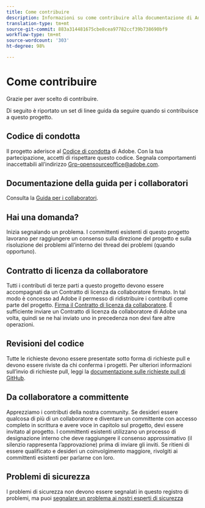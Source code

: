 ```yaml
---
title: Come contribuire
description: Informazioni su come contribuire alla documentazione di AdobeDocs.
translation-type: tm+mt
source-git-commit: 883a314481675cbe8cea97782ccf39b738690bf9
workflow-type: tm+mt
source-wordcount: '303'
ht-degree: 98%

---
```


# Come contribuire

Grazie per aver scelto di contribuire.

Di seguito è riportato un set di linee guida da seguire quando si contribuisce a questo progetto.

## Codice di condotta

Il progetto aderisce al [Codice di condotta](code-of-conduct.md) di Adobe. Con la tua partecipazione, accetti di rispettare questo codice. Segnala comportamenti inaccettabili all’indirizzo
[Grp-opensourceoffice@adobe.com](mailto:Grp-opensourceoffice@adobe.com).

## Documentazione della guida per i collaboratori

Consulta la [Guida per i collaboratori](https://docs.adobe.com/content/help/it-IT/contributor/contributor-guide/introduction.html).

## Hai una domanda?

Inizia segnalando un problema. I committenti esistenti di questo progetto lavorano per raggiungere
un consenso sulla direzione del progetto e sulla risoluzione dei problemi all’interno dei thread dei problemi
(quando opportuno).

## Contratto di licenza da collaboratore

Tutti i contributi di terze parti a questo progetto devono essere accompagnati da un Contratto di licenza da collaboratore firmato. In tal modo è concesso ad Adobe il permesso di ridistribuire i contributi come parte del progetto. [Firma il Contratto di licenza da collaboratore](http://opensource.adobe.com/cla.html). È sufficiente inviare un Contratto di licenza da collaboratore di Adobe una volta, quindi se ne hai inviato uno in precedenza non devi fare altre operazioni.

## Revisioni del codice

Tutte le richieste devono essere presentate sotto forma di richieste pull e devono essere riviste da chi conferma i progetti. Per ulteriori informazioni sull’invio di richieste pull, leggi la [documentazione sulle richieste pull di GitHub](https://help.github.com/articles/about-pull-requests/).

<!--
Lastly, please follow the [pull request template](PULL_REQUEST_TEMPLATE.md) when
submitting a pull request!
-->

## Da collaboratore a committente

Apprezziamo i contributi della nostra community. Se desideri essere qualcosa di più di un collaboratore e diventare un committente con accesso completo in scrittura e avere voce in capitolo sul progetto, devi essere invitato al progetto. I committenti esistenti utilizzano un processo di designazione 
interno che deve raggiungere il consenso approssimativo (il silenzio rappresenta l’approvazione)
prima di inviare gli inviti. Se ritieni di essere qualificato e desideri un coinvolgimento maggiore,
rivolgiti ai committenti esistenti per parlarne con loro.

## Problemi di sicurezza

I problemi di sicurezza non devono essere segnalati in questo registro di problemi, ma puoi [segnalare un problema ai nostri esperti di sicurezza](https://helpx.adobe.com/it/security/alertus.html)
